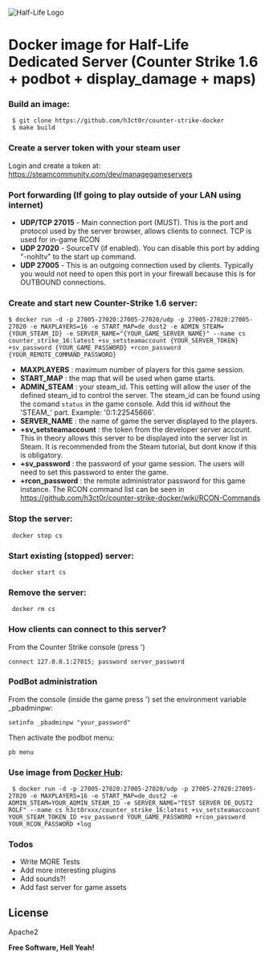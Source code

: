 ![Half-Life Logo](http://files.gamebanana.com/img/ico/sprays/51f5acee815f0.png)

# Docker image for Half-Life Dedicated Server (Counter Strike 1.6 + podbot + display_damage + maps)

### Build an image:

```
 $ git clone https://github.com/h3ct0r/counter-strike-docker
 $ make build
```

### Create a server token with your steam user

Login and create a token at:  https://steamcommunity.com/dev/managegameservers

### Port forwarding (If going to play outside of your LAN using internet)

- **UDP/TCP 27015** - Main connection port (MUST). This is the port and protocol used by the server browser, allows clients to connect. TCP is used for in-game RCON
- **UDP 27020** - SourceTV (if enabled). You can disable this port by adding "-nohltv" to the start up command.
- **UDP 27005** - This is an outgoing connection used by clients. Typically you would not need to open this port in your firewall because this is for OUTBOUND connections.

### Create and start new Counter-Strike 1.6 server:

```
$ docker run -d -p 27005-27020:27005-27020/udp -p 27005-27020:27005-27020 -e MAXPLAYERS=16 -e START_MAP=de_dust2 -e ADMIN_STEAM={YOUR_STEAM_ID} -e SERVER_NAME="{YOUR_GAME_SERVER_NAME}" --name cs counter_strike_16:latest +sv_setsteamaccount {YOUR_SERVER_TOKEN} +sv_password {YOUR_GAME_PASSWORD} +rcon_password {YOUR_REMOTE_COMMAND_PASSWORD}
```

- **MAXPLAYERS** : maximum number of players for this game session.
- **START_MAP** : the map that will be used when game starts.
- **ADMIN_STEAM** : your steam_id. This setting will allow the user of the defined steam_id to control the server. The steam_id can be found using the comand `status` in the game console. Add this id without the 'STEAM_' part. Example: '0:1:22545666'.
- **SERVER_NAME** : the name of game the server displayed to the players.
- **+sv_setsteamaccount** : the token from the developer server account. This in theory allows this server to be displayed into the server list in Steam. It is recommended from the Steam tutorial, but dont know if this is obligatory.
- **+sv_password** : the password of your game session. The users will need to set this password to enter the game.
- **+rcon_password** : the remote administrator password for this game instance. The RCON command list can be seen in https://github.com/h3ct0r/counter-strike-docker/wiki/RCON-Commands

### Stop the server:

```
 docker stop cs
```

### Start existing (stopped) server:

```
 docker start cs
```

### Remove the server:

```
 docker rm cs
```

### How clients can connect to this server?

From the Counter Strike console (press ')
```
connect 127.0.0.1:27015; password server_password
```

### PodBot administration

From the console (inside the game press ') set the environment variable _pbadminpw:

```
setinfo _pbadminpw "your_password"
```

Then activate the podbot menu:

```
pb menu
```

### Use image from [Docker Hub](https://hub.docker.com/r/h3ct0rxxx/counter_strike_16):

```
 $ docker run -d -p 27005-27020:27005-27020/udp -p 27005-27020:27005-27020 -e MAXPLAYERS=16 -e START_MAP=de_dust2 -e ADMIN_STEAM=YOUR_ADMIN_STEAM_ID -e SERVER_NAME="TEST SERVER DE_DUST2 ROLF" --name cs h3ct0rxxx/counter_strike_16:latest +sv_setsteamaccount YOUR_STEAM_TOKEN_ID +sv_password YOUR_GAME_PASSWORD +rcon_password YOUR_RCON_PASSWORD +log
```

### Todos

 - Write MORE Tests
 - Add more interesting plugins
 - Add sounds?!
 - Add fast server for game assets

License
----

Apache2


**Free Software, Hell Yeah!**
